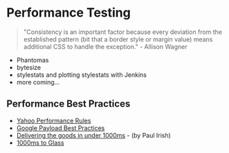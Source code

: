 # Performance Testing

>"Consistency is an important factor because every deviation from the established pattern (bit that a border style or margin value) means additional CSS to handle the exception." - Allison Wagner

  * Phantomas
  * bytesize
  * stylestats and plotting stylestats with Jenkins
  * more coming...

## Performance Best Practices

  * [Yahoo Performance Rules](https://developer.yahoo.com/performance/rules.html)
  * [Google Payload Best Practices](https://developers.google.com/speed/docs/best-practices/payload)
  * [Delivering the goods in under 1000ms](https://docs.google.com/a/nursinghomequality.com/presentation/d/1xx5FKTt-UgVxK0iri2WngKUdWrOn-LF4XYYHOSQcnT0/pub?start=false&loop=false&delayms=3000#slide=id.p19) - (by Paul Irish)
  * [1000ms to Glass](http://alistapart.com/blog/post/breaking-the-1000ms-time-to-glass-mobile-barrier)



